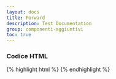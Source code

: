 ```yaml
---
layout: docs
title: Forward
description: Test Documentation 
group: componenti-aggiuntivi
toc: true
---
```


### Codice HTML

<div class="bd-example">
    <a href="#section1" class="forward mt-3" aria-hidden="true">
        <i class="it-expand"></i>
    </a>
</div>

{% highlight html %}
<a href="#section1" class="forward mt-3" aria-hidden="true">
    <i class="it-expand"></i>
</a>
{% endhighlight %}
